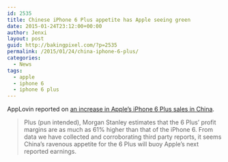 ```yaml
---
id: 2535
title: Chinese iPhone 6 Plus appetite has Apple seeing green
date: 2015-01-24T23:12:00+00:00
author: Jenxi
layout: post
guid: http://bakingpixel.com/?p=2535
permalink: /2015/01/24/china-iphone-6-plus/
categories:
  - News
tags:
  - apple
  - iphone 6
  - iphone 6 plus
---
```

AppLovin reported on [an increase in Apple&#8217;s iPhone 6 Plus sales in China](http://blog.applovin.com/china_6_plus_totes_epic/).

> Plus (pun intended), Morgan Stanley estimates that the 6 Plus’ profit margins are as much as 61% higher than that of the iPhone 6. From data we have collected and corroborating third party reports, it seems China’s ravenous appetite for the 6 Plus will buoy Apple’s next reported earnings.